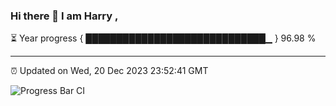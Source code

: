 ### Hi there 👋 I am Harry , 

⏳ Year progress { █████████████████████████████▁ } 96.98 %

---

⏰ Updated on Wed, 20 Dec 2023 23:52:41 GMT

![Progress Bar CI](https://github.com/duykhang68/duykhang68/workflows/Progress%20Bar%20CI/badge.svg)
